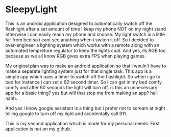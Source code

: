 # SleepyLight
This is an android application designed to automatically switch off the flashlight after a set amount of time
I keep my phone NOT on my night stand otherwise i can easily reach my phone and snooze. My light switch is a little far from bed so i cant see anything when i switch it off.
So i decided to over-engineer a lighting system which works with a remote along with an automated tempreture regulator to keep the lights cool. 
And yes, its RGB too because as we all know RGB gives extra FPS when playing games.  

My original plan was to make an android application so that i wouln't have to make a separate lighting system just for that single task. 
This app is a simple app which uses a timer to switch off the flashlight. So when i go to bed for instance i can set a 60 second timer. 
So i can get in my bed comfy comfy and after 60 seconds the light will turn off. is this an unnecessary app for a basic thing? yes but will that stop me from making an app?
hell nahh. 

And yes i know google assistant is a thing but i prefer not to scream at night telling google to turn off my light and accidentally call 911. 

This is my second application which is made for my personal needs. First application is not on my github. 
